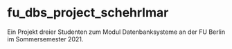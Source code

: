 # fu_dbs_project_schehrlmar
Ein Projekt dreier Studenten zum Modul Datenbanksysteme an der FU Berlin im Sommersemester 2021.
